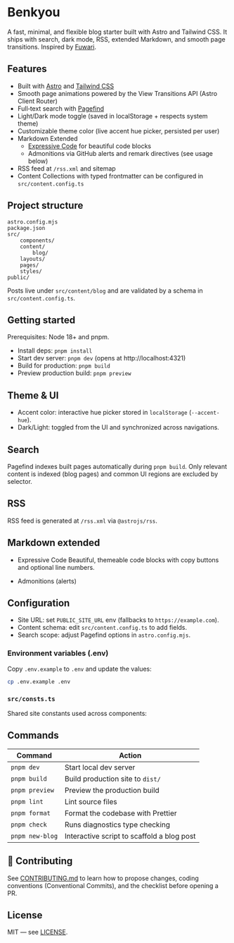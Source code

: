 # Benkyou

A fast, minimal, and flexible blog starter built with Astro and Tailwind CSS. It ships with search, dark mode, RSS, extended Markdown, and smooth page transitions. Inspired by [Fuwari](https://github.com/saicaca/fuwari).

## Features

- Built with [Astro](https://astro.build) and [Tailwind CSS](https://tailwindcss.com)
- Smooth page animations powered by the View Transitions API (Astro Client Router)
- Full‑text search with [Pagefind](https://pagefind.app)
- Light/Dark mode toggle (saved in localStorage + respects system theme)
- Customizable theme color (live accent hue picker, persisted per user)
- Markdown Extended
  - [Expressive Code](https://expressive-code.com) for beautiful code blocks
  - Admonitions via GitHub alerts and remark directives (see usage below)
- RSS feed at `/rss.xml` and sitemap
- Content Collections with typed frontmatter can be configured in `src/content.config.ts`

## Project structure

```
astro.config.mjs
package.json
src/
	components/
	content/
		blog/
	layouts/
	pages/
	styles/
public/
```

Posts live under `src/content/blog` and are validated by a schema in `src/content.config.ts`.

## Getting started

Prerequisites: Node 18+ and pnpm.

- Install deps: `pnpm install`
- Start dev server: `pnpm dev` (opens at http://localhost:4321)
- Build for production: `pnpm build`
- Preview production build: `pnpm preview`

## Theme & UI

- Accent color: interactive hue picker stored in `localStorage` (`--accent-hue`).
- Dark/Light: toggled from the UI and synchronized across navigations.

## Search

Pagefind indexes built pages automatically during `pnpm build`. Only relevant content is indexed (blog pages) and common UI regions are excluded by selector.

## RSS

RSS feed is generated at `/rss.xml` via `@astrojs/rss`.

## Markdown extended

- Expressive Code
  Beautiful, themeable code blocks with copy buttons and optional line numbers.

- Admonitions (alerts)

## Configuration

- Site URL: set `PUBLIC_SITE_URL` env (fallbacks to `https://example.com`).
- Content schema: edit `src/content.config.ts` to add fields.
- Search scope: adjust Pagefind options in `astro.config.mjs`.

### Environment variables (.env)

Copy `.env.example` to `.env` and update the values:

```bash
cp .env.example .env
```

### `src/consts.ts`

Shared site constants used across components:

## Commands

| Command         | Action                                     |
| --------------- | ------------------------------------------ |
| `pnpm dev`      | Start local dev server                     |
| `pnpm build`    | Build production site to `dist/`           |
| `pnpm preview`  | Preview the production build               |
| `pnpm lint`     | Lint source files                          |
| `pnpm format`   | Format the codebase with Prettier          |
| `pnpm check`    | Runs diagnostics type checking             |
| `pnpm new-blog` | Interactive script to scaffold a blog post |

## 🤝 Contributing

See [CONTRIBUTING.md](./CONTRIBUTING.md) to learn how to propose changes, coding conventions (Conventional Commits), and the checklist before opening a PR.

## License

MIT — see [LICENSE](./LICENSE).
